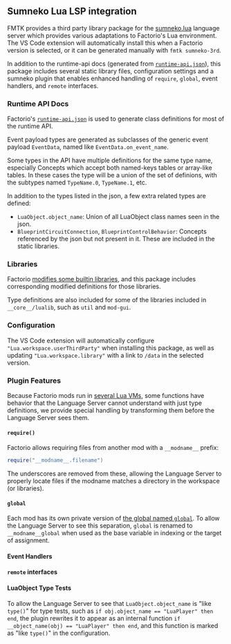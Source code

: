 ## Sumneko Lua LSP integration

FMTK provides a third party library package for the [sumneko.lua](https://marketplace.visualstudio.com/items?itemName=sumneko.lua) language server which provides various adaptations to Factorio's Lua environment. The VS Code extension will automatically install this when a Factorio version is selected, or it can be generated manually with `fmtk sumneko-3rd`.

In addition to the runtime-api docs (generated from [`runtime-api.json`](https://lua-api.factorio.com/latest/json-docs.html)), this package includes several static library files, configuration settings and a sumneko plugin that enables enhanced handling of `require`, `global`, event handlers, and `remote` interfaces.


### Runtime API Docs

Factorio's [`runtime-api.json`](https://lua-api.factorio.com/latest/json-docs.html) is used to generate class definitions for most of the runtime API.

Event payload types are generated as subclasses of the generic event payload `EventData`, named like `EventData.on_event_name`.

Some types in the API have multiple definitions for the same type name, especially Concepts which accept both named-keys tables or array-like tables. In these cases the type will be a union of the set of definions, with the subtypes named `TypeName.0`, `TypeName.1`, etc.

In addition to the types listed in the json, a few extra related types are defined:
 * `LuaObject.object_name`: Union of all LuaObject class names seen in the json.
 * `BlueprintCircuitConnection`, `BlueprintControlBehavior`: Concepts referenced by the json but not present in it. These are included in the static libraries.

### Libraries

Factorio [modifies some builtin libraries](https://lua-api.factorio.com/latest/Libraries.html), and this package includes corresponding modified definitions for those libraries.

Type definitions are also included for some of the libraries included in `__core__/lualib`, such as `util` and `mod-gui`.

### Configuration

The VS Code extension will automatically configure `"Lua.workspace.userThirdParty"` when installing this package, as well as updating `"Lua.workspace.library"` with a link to `/data` in the selected version.

### Plugin Features

Because Factorio mods run in [several Lua VMs](https://lua-api.factorio.com/latest/Data-Lifecycle.html), some functions have behavior that the Language Server cannot understand with just type definitions, we provide special handling by transforming them before the Language Server sees them.

#### `require()`

Factorio allows requiring files from another mod with a `__modname__` prefix:
```lua
require("__modname__.filename")
```

The underscores are removed from these, allowing the Language Server to properly locate files if the modname matches a directory in the workspace (or libraries).

#### `global`

Each mod has its own private version of [the global named `global`](https://lua-api.factorio.com/latest/Global.html). To allow the Language Server to see this separation, `global` is renamed to `__modname__global` when used as the base variable in indexing or the target of assignment.

#### Event Handlers

#### `remote` interfaces

#### LuaObject Type Tests

To allow the Language Server to see that `LuaObject.object_name` is "like `type()`" for type tests, such as `if obj.object_name == "LuaPlayer" then end`, the plugin rewrites it to appear as an internal function `if __object_name(obj) == "LuaPlayer" then end`, and this function is marked as "like `type()`" in the configuration.